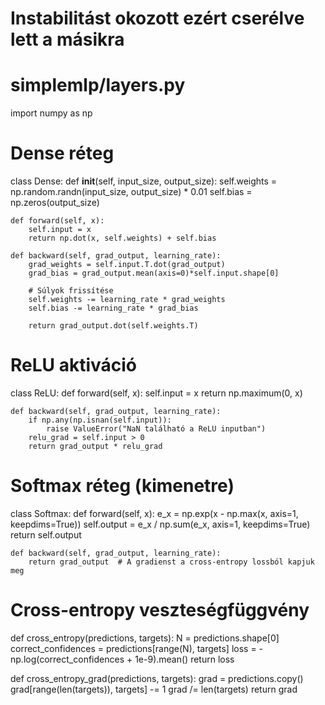 # Instabilitást okozott ezért cserélve lett a másikra
# simplemlp/layers.py
import numpy as np

# Dense réteg
class Dense:
    def __init__(self, input_size, output_size):
        self.weights = np.random.randn(input_size, output_size) * 0.01
        self.bias = np.zeros(output_size)

    def forward(self, x):
        self.input = x
        return np.dot(x, self.weights) + self.bias

    def backward(self, grad_output, learning_rate):
        grad_weights = self.input.T.dot(grad_output)
        grad_bias = grad_output.mean(axis=0)*self.input.shape[0]
        
        # Súlyok frissítése
        self.weights -= learning_rate * grad_weights
        self.bias -= learning_rate * grad_bias
        
        return grad_output.dot(self.weights.T)

# ReLU aktiváció
class ReLU:
    def forward(self, x):
        self.input = x
        return np.maximum(0, x)

    def backward(self, grad_output, learning_rate):
        if np.any(np.isnan(self.input)):
            raise ValueError("NaN található a ReLU inputban")
        relu_grad = self.input > 0
        return grad_output * relu_grad

# Softmax réteg (kimenetre)
class Softmax:
    def forward(self, x):
        e_x = np.exp(x - np.max(x, axis=1, keepdims=True))
        self.output = e_x / np.sum(e_x, axis=1, keepdims=True)
        return self.output

    def backward(self, grad_output, learning_rate):
        return grad_output  # A gradienst a cross-entropy lossból kapjuk meg

# Cross-entropy veszteségfüggvény
def cross_entropy(predictions, targets):
    N = predictions.shape[0]
    correct_confidences = predictions[range(N), targets]
    loss = -np.log(correct_confidences + 1e-9).mean()
    return loss

def cross_entropy_grad(predictions, targets):
    grad = predictions.copy()
    grad[range(len(targets)), targets] -= 1
    grad /= len(targets)
    return grad

